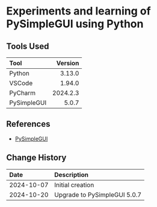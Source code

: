 # Experiments and learning of PySimpleGUI using Python 

## Tools Used

| Tool        |  Version |
|:------------|---------:|
| Python      |   3.13.0 |
| VSCode      |   1.94.0 |
| PyCharm     | 2024.2.3 |
| PySimpleGUI |    5.0.7 |

## References
* [PySimpleGUI](https://pysimplegui.com/)

## Change History

| Date       | Description                  |
|:-----------|:-----------------------------|
| 2024-10-07 | Initial creation             |
| 2024-10-20 | Upgrade to PySimpleGUI 5.0.7 |

